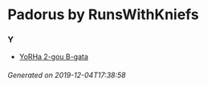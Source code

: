 # Padorus by RunsWithKniefs

### Y
* [YoRHa 2-gou B-gata](https://github.com/shadow578/Project-Padoru/blob/master/table-of-contents/characters/YoRHa2gouBgata.md)

###### Generated on 2019-12-04T17:38:58
